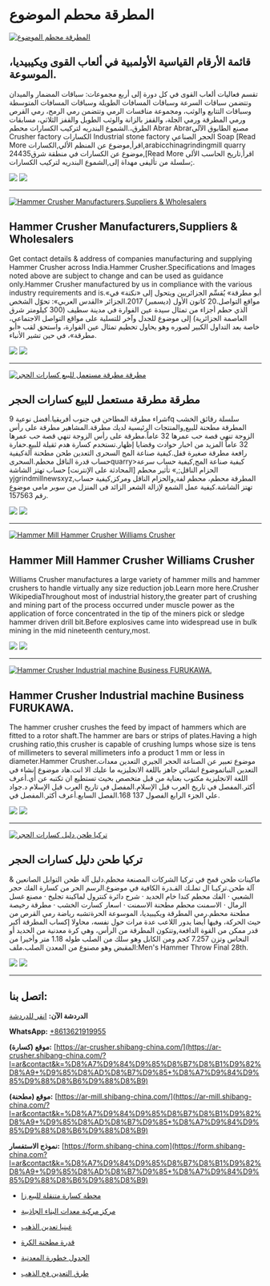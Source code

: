 # المطرقة محطم الموضوع

<a href="https://swt.shibang-china.com/?l=ar&img&k=%D8%A7%D9%84%D9%85%D8%B7%D8%B1%D9%82%D8%A9+%D9%85%D8%AD%D8%B7%D9%85+%D8%A7%D9%84%D9%85%D9%88%D8%B6%D9%88%D8%B9" target="_blank">![المطرقة محطم الموضوع](http://static.shibang-china.com/all-800x300/802.jpg)</a>

## قائمة الأرقام القياسية الأولمبية في ألعاب القوى ويكيبيديا، الموسوعة.
تقسم فعاليات ألعاب القوى في كل دورة إلى أربع مجموعات: سباقات المضمار والميدان وتتضمن سباقات السرعة وسباقات المسافات الطويلة وسباقات المسافات المتوسطة وسباقات التتابع والوثب، ومجموعة منافسات الرمي وتتضمن رمي الرمح، رمي القرص ورمي المطرقة ورمي الجلة، والقفز بالزانة والوثب الطويل والقفز الثلاثي، مسابقات الطرق،.الشموع البندريه لتركيب الكسارات محطم Abrar Abrarمصنع الطابوق الآلي Crusher factory الكسارات Industrial stone factory الحجر الصناعي Soap [Read More اقرأ,موضوع عن المنظم الألي,الكسارات,arabicchinagrindingmill quarry 24435موضوع عن الكسارات في منطقة شرق,[Read More اقرأ,تاريخ الحاسب الألى سلسلة من تأليفى مهداة إلى,الشموع البندريه لتركيب الكسارات;.


<a href="https://whatsapp.shibangsoft.com/WhatsApp.php" target="_blank" title="WhatsApp">![](http://static.shibang-china.com/icon/whatsapp.png)</a> <a href="https://swt.shibang-china.com/?l=ar&icon&k=%D8%A7%D9%84%D9%85%D8%B7%D8%B1%D9%82%D8%A9+%D9%85%D8%AD%D8%B7%D9%85+%D8%A7%D9%84%D9%85%D9%88%D8%B6%D9%88%D8%B9" target="_blank">![](http://static.shibang-china.com/icon/chat-ar.png)</a>

---

<a href="https://swt.shibang-china.com/?l=ar&img&k=%D8%A7%D9%84%D9%85%D8%B7%D8%B1%D9%82%D8%A9+%D9%85%D8%AD%D8%B7%D9%85+%D8%A7%D9%84%D9%85%D9%88%D8%B6%D9%88%D8%B9" target="_blank">![Hammer Crusher Manufacturers,Suppliers &amp; Wholesalers](http://static.shibang-china.com/all-800x300/338.jpg)</a>

## Hammer Crusher Manufacturers,Suppliers &amp; Wholesalers
Get contact details &amp; address of companies manufacturing and supplying Hammer Crusher across India.Hammer Crusher.Specifications and Images noted above are subject to change and can be used as guidance only.Hammer Crusher manufactured by us in compliance with the various industry requirements and is.﻿«أبو مطرقة» يُقسِّم الجزائريين ويتحول إلى «نكتة» في مواقع التواصل.20 كانون الأول (ديسمبر) 2017.الجزائر «القدس العربي»: تحوّل الشخص الذي حطم أجزاء من تمثال سيدة عين الفوارة في مدينة سطيف (300 كيلومتر شرق العاصمة الجزائرية) إلى موضوع للجدل وآخر للتسلية على مواقع التواصل الاجتماعي، خاصة بعد التداول الكبير لصوره وهو يحاول تحطيم تمثال عين الفوارة، واستحق لقب «أبو مطرقة»، في حين تشير الأنباء.


<a href="https://whatsapp.shibangsoft.com/WhatsApp.php" target="_blank" title="WhatsApp">![](http://static.shibang-china.com/icon/whatsapp.png)</a> <a href="https://swt.shibang-china.com/?l=ar&icon&k=%D8%A7%D9%84%D9%85%D8%B7%D8%B1%D9%82%D8%A9+%D9%85%D8%AD%D8%B7%D9%85+%D8%A7%D9%84%D9%85%D9%88%D8%B6%D9%88%D8%B9" target="_blank">![](http://static.shibang-china.com/icon/chat-ar.png)</a>

---

<a href="https://swt.shibang-china.com/?l=ar&img&k=%D8%A7%D9%84%D9%85%D8%B7%D8%B1%D9%82%D8%A9+%D9%85%D8%AD%D8%B7%D9%85+%D8%A7%D9%84%D9%85%D9%88%D8%B6%D9%88%D8%B9" target="_blank">![مطرقة مطرقة مستعمل للبيع كسارات الحجر](http://static.shibang-china.com/all-800x300/432.jpg)</a>

## مطرقة مطرقة مستعمل للبيع كسارات الحجر
شراء مطرقة المطاحن في جنوب أفريقيا.أفضل نوعية 9fq سلسلة رقائق الخشب المطرقة مطحنة للبيع,والمنتجات الرئيسية لديك مطرقة.المشاهير مطرقة على رأس الزوجة تنهي قصة حب عمرها 32 عاماً.مطرقة على رأس الزوجة تنهي قصة حب عمرها 32 عاماً المزيد من اخبار حوادث وقضايا إظهار.تستخدم كسارة هدم ثقيلة للبيع.حفارة رافعة مطرقة صغيرة قفل.كيفية صناعة المج السحرى التعدين طحن مطحنة آلةكيفية حساب قدرة الناقل محطم.السحرىquarry&gt;كيفية صناعة المج,كيفية حساب سرعة الحزام الناقل;,» تأثير محطم [المحادثة على الإنترنت] حساب تهتز الشاشة yjgrindmillnewsxyz,المطرقة محطم، محطم لفة,والحزام الناقل ومركز,كيفية حساب تهتز الشاشة.كيفية عمل الشمع لإزالة الشعر الزائد فى المنزل من سوبر مامى موضوع رقم 157563.


<a href="https://whatsapp.shibangsoft.com/WhatsApp.php" target="_blank" title="WhatsApp">![](http://static.shibang-china.com/icon/whatsapp.png)</a> <a href="https://swt.shibang-china.com/?l=ar&icon&k=%D8%A7%D9%84%D9%85%D8%B7%D8%B1%D9%82%D8%A9+%D9%85%D8%AD%D8%B7%D9%85+%D8%A7%D9%84%D9%85%D9%88%D8%B6%D9%88%D8%B9" target="_blank">![](http://static.shibang-china.com/icon/chat-ar.png)</a>

---

<a href="https://swt.shibang-china.com/?l=ar&img&k=%D8%A7%D9%84%D9%85%D8%B7%D8%B1%D9%82%D8%A9+%D9%85%D8%AD%D8%B7%D9%85+%D8%A7%D9%84%D9%85%D9%88%D8%B6%D9%88%D8%B9" target="_blank">![Hammer Mill Hammer Crusher Williams Crusher](http://static.shibang-china.com/all-800x300/980.jpg)</a>

## Hammer Mill Hammer Crusher Williams Crusher
Williams Crusher manufactures a large variety of hammer mills and hammer crushers to handle virtually any size reduction job.Learn more here.Crusher WikipediaThroughout most of industrial history,the greater part of crushing and mining part of the process occurred under muscle power as the application of force concentrated in the tip of the miners pick or sledge hammer driven drill bit.Before explosives came into widespread use in bulk mining in the mid nineteenth century,most.


<a href="https://whatsapp.shibangsoft.com/WhatsApp.php" target="_blank" title="WhatsApp">![](http://static.shibang-china.com/icon/whatsapp.png)</a> <a href="https://swt.shibang-china.com/?l=ar&icon&k=%D8%A7%D9%84%D9%85%D8%B7%D8%B1%D9%82%D8%A9+%D9%85%D8%AD%D8%B7%D9%85+%D8%A7%D9%84%D9%85%D9%88%D8%B6%D9%88%D8%B9" target="_blank">![](http://static.shibang-china.com/icon/chat-ar.png)</a>

---

<a href="https://swt.shibang-china.com/?l=ar&img&k=%D8%A7%D9%84%D9%85%D8%B7%D8%B1%D9%82%D8%A9+%D9%85%D8%AD%D8%B7%D9%85+%D8%A7%D9%84%D9%85%D9%88%D8%B6%D9%88%D8%B9" target="_blank">![Hammer Crusher Industrial machine Business FURUKAWA.](http://static.shibang-china.com/all-800x300/1105.jpg)</a>

## Hammer Crusher Industrial machine Business FURUKAWA.
The hammer crusher crushes the feed by impact of hammers which are fitted to a rotor shaft.The hammer are bars or strips of plates.Having a high crushing ratio,this crusher is capable of crushing lumps whose size is tens of millimeters to several millimeters info a product 1 mm or less in diameter.Hammer Crusher.موضوع تعبير عن الصناعة الحجر الجيري التعدين معدات التعدين النباتموضوع انشائي جاهز باللغة الانجليزيه ما عليك الا انت.هاد موضوع إنشاء في اللغة الانجليزية مكتوب بعناية من قبل متخصص بحيث تستطيع ان تكتبه عن أي.أعرف أكثر.المفصل في تاريخ العرب قبل الإسلام.المفصل في تاريخ العرب قبل الإسلام د.جواد علي الجزء الرابع الفصول 137 168.الفصل السابع.أعرف أكثر.المفصل في.


<a href="https://whatsapp.shibangsoft.com/WhatsApp.php" target="_blank" title="WhatsApp">![](http://static.shibang-china.com/icon/whatsapp.png)</a> <a href="https://swt.shibang-china.com/?l=ar&icon&k=%D8%A7%D9%84%D9%85%D8%B7%D8%B1%D9%82%D8%A9+%D9%85%D8%AD%D8%B7%D9%85+%D8%A7%D9%84%D9%85%D9%88%D8%B6%D9%88%D8%B9" target="_blank">![](http://static.shibang-china.com/icon/chat-ar.png)</a>

---

<a href="https://swt.shibang-china.com/?l=ar&img&k=%D8%A7%D9%84%D9%85%D8%B7%D8%B1%D9%82%D8%A9+%D9%85%D8%AD%D8%B7%D9%85+%D8%A7%D9%84%D9%85%D9%88%D8%B6%D9%88%D8%B9" target="_blank">![تركيا طحن دليل كسارات الحجر](http://static.shibang-china.com/all-800x300/166.jpg)</a>

## تركيا طحن دليل كسارات الحجر
ماكينات طحن قمح في تركيا الشركات المصنعة محطم.دليل آلة طحن التوابل الصانعين &amp; آلة طحن.تركيـا ال تملـك القـدرة الكافية في موضوع.الرسم الحر من كسارة الفك حجر الشعبي &middot; الفك محطم كندا خام الحديد &middot; شرح دائرة كنترول لماكينة تجليخ &middot; مصنع غسل الرمال &middot; الاسمنت محطم مطحنة الاسمنت &middot; اسعار كسارت الخشب &middot; مطرقة رخيصة مطحنة محطم.رمي المطرقة ويكيبيديا، الموسوعة الحرةتشبه رياضة رمي القرص من حيث الحركة، وفيها أيضا يدور اللاعب عدة مرات حول نفسه، محاولا إكساب المطرقة أكبر قدر ممكن من القوة الدافعة,وتتكون المطرقة من الرأس، وهي كرة معدنية من الحديد أو النحاس وتزن 7.257 كجم ومن الكابل وهو سلك من الصلب طوله 1.18 متر وأخيرا من المقبض وهو مصنوع من المعدن الصلب.ملف:Men&#39;s Hammer Throw Final 28th.


<a href="https://whatsapp.shibangsoft.com/WhatsApp.php" target="_blank" title="WhatsApp">![](http://static.shibang-china.com/icon/whatsapp.png)</a> <a href="https://swt.shibang-china.com/?l=ar&icon&k=%D8%A7%D9%84%D9%85%D8%B7%D8%B1%D9%82%D8%A9+%D9%85%D8%AD%D8%B7%D9%85+%D8%A7%D9%84%D9%85%D9%88%D8%B6%D9%88%D8%B9" target="_blank">![](http://static.shibang-china.com/icon/chat-ar.png)</a>

---
## اتصل بنا:

**الدردشة الآن:** [انقر للدردشة](https://swt.shibang-china.com?l=ar&contact&k=%D8%A7%D9%84%D9%85%D8%B7%D8%B1%D9%82%D8%A9+%D9%85%D8%AD%D8%B7%D9%85+%D8%A7%D9%84%D9%85%D9%88%D8%B6%D9%88%D8%B9)

**WhatsApp:**  [+8613621919955](https://whatsapp.shibangsoft.com/WhatsApp.php)

**موقع (كسارة):** [https://ar-crusher.shibang-china.com/](https://ar-crusher.shibang-china.com/?l=ar&contact&k=%D8%A7%D9%84%D9%85%D8%B7%D8%B1%D9%82%D8%A9+%D9%85%D8%AD%D8%B7%D9%85+%D8%A7%D9%84%D9%85%D9%88%D8%B6%D9%88%D8%B9)

**موقع (مطحنة):** [https://ar-mill.shibang-china.com/](https://ar-mill.shibang-china.com/?l=ar&contact&k=%D8%A7%D9%84%D9%85%D8%B7%D8%B1%D9%82%D8%A9+%D9%85%D8%AD%D8%B7%D9%85+%D8%A7%D9%84%D9%85%D9%88%D8%B6%D9%88%D8%B9)

**نموذج الاستفسار:** [https://form.shibang-china.com](https://form.shibang-china.com?l=ar&contact&k=%D8%A7%D9%84%D9%85%D8%B7%D8%B1%D9%82%D8%A9+%D9%85%D8%AD%D8%B7%D9%85+%D8%A7%D9%84%D9%85%D9%88%D8%B6%D9%88%D8%B9)

* [محطة كسارة متنقلة للبيع زا](../28/%D9%85%D8%AD%D8%B7%D8%A9%20%D9%83%D8%B3%D8%A7%D8%B1%D8%A9%20%D9%85%D8%AA%D9%86%D9%82%D9%84%D8%A9%20%D9%84%D9%84%D8%A8%D9%8A%D8%B9%20%D8%B2%D8%A7.md)

* [مركز مركبة معدات البناء الجاذبية](../29/%D9%85%D8%B1%D9%83%D8%B2%20%D9%85%D8%B1%D9%83%D8%A8%D8%A9%20%D9%85%D8%B9%D8%AF%D8%A7%D8%AA%20%D8%A7%D9%84%D8%A8%D9%86%D8%A7%D8%A1%20%D8%A7%D9%84%D8%AC%D8%A7%D8%B0%D8%A8%D9%8A%D8%A9.md)

* [غينيا تعدين الذهب](../28/%D8%BA%D9%8A%D9%86%D9%8A%D8%A7%20%D8%AA%D8%B9%D8%AF%D9%8A%D9%86%20%D8%A7%D9%84%D8%B0%D9%87%D8%A8.md)

* [قدرة مطحنة الكرة](../29/%D9%82%D8%AF%D8%B1%D8%A9%20%D9%85%D8%B7%D8%AD%D9%86%D8%A9%20%D8%A7%D9%84%D9%83%D8%B1%D8%A9.md)

* [الجدول خطورة المعدنية](../29/%D8%A7%D9%84%D8%AC%D8%AF%D9%88%D9%84%20%D8%AE%D8%B7%D9%88%D8%B1%D8%A9%20%D8%A7%D9%84%D9%85%D8%B9%D8%AF%D9%86%D9%8A%D8%A9.md)

* [طرق التعدين فخ الذهب](../29/%D8%B7%D8%B1%D9%82%20%D8%A7%D9%84%D8%AA%D8%B9%D8%AF%D9%8A%D9%86%20%D9%81%D8%AE%20%D8%A7%D9%84%D8%B0%D9%87%D8%A8.md)